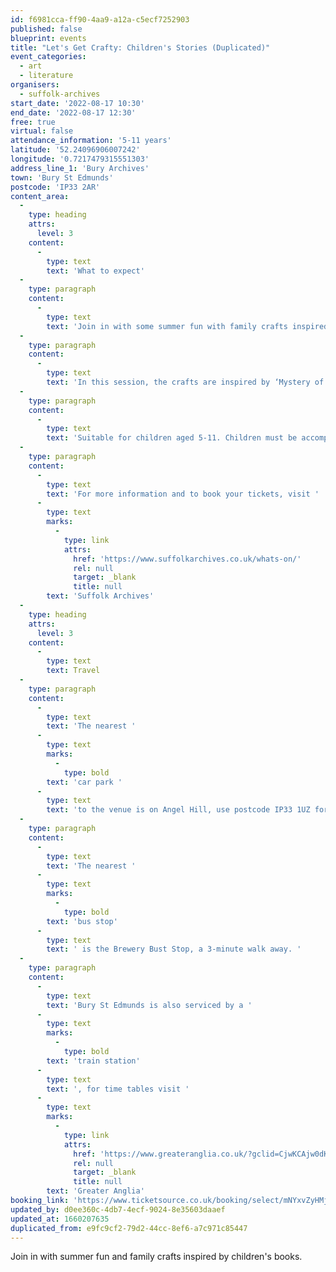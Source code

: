 ```yaml
---
id: f6981cca-ff90-4aa9-a12a-c5ecf7252903
published: false
blueprint: events
title: "Let's Get Crafty: Children's Stories (Duplicated)"
event_categories:
  - art
  - literature
organisers:
  - suffolk-archives
start_date: '2022-08-17 10:30'
end_date: '2022-08-17 12:30'
free: true
virtual: false
attendance_information: '5-11 years'
latitude: '52.24096906007242'
longitude: '0.7217479315551303'
address_line_1: 'Bury Archives'
town: 'Bury St Edmunds'
postcode: 'IP33 2AR'
content_area:
  -
    type: heading
    attrs:
      level: 3
    content:
      -
        type: text
        text: 'What to expect'
  -
    type: paragraph
    content:
      -
        type: text
        text: 'Join in with some summer fun with family crafts inspired by children’s books.'
  -
    type: paragraph
    content:
      -
        type: text
        text: 'In this session, the crafts are inspired by ‘Mystery of the Night Watchers’ by AM Howell – including a reading by the author!'
  -
    type: paragraph
    content:
      -
        type: text
        text: 'Suitable for children aged 5-11. Children must be accompanied by an adult.'
  -
    type: paragraph
    content:
      -
        type: text
        text: 'For more information and to book your tickets, visit '
      -
        type: text
        marks:
          -
            type: link
            attrs:
              href: 'https://www.suffolkarchives.co.uk/whats-on/'
              rel: null
              target: _blank
              title: null
        text: 'Suffolk Archives'
  -
    type: heading
    attrs:
      level: 3
    content:
      -
        type: text
        text: Travel
  -
    type: paragraph
    content:
      -
        type: text
        text: 'The nearest '
      -
        type: text
        marks:
          -
            type: bold
        text: 'car park '
      -
        type: text
        text: 'to the venue is on Angel Hill, use postcode IP33 1UZ for Sat Navs.'
  -
    type: paragraph
    content:
      -
        type: text
        text: 'The nearest '
      -
        type: text
        marks:
          -
            type: bold
        text: 'bus stop'
      -
        type: text
        text: ' is the Brewery Bust Stop, a 3-minute walk away. '
  -
    type: paragraph
    content:
      -
        type: text
        text: 'Bury St Edmunds is also serviced by a '
      -
        type: text
        marks:
          -
            type: bold
        text: 'train station'
      -
        type: text
        text: ', for time tables visit '
      -
        type: text
        marks:
          -
            type: link
            attrs:
              href: 'https://www.greateranglia.co.uk/?gclid=CjwKCAjw0dKXBhBPEiwA2bmObW6gGBsPMPj8jEFD3xeppGf8Irr7zWMxGwfnKHQr1GEb1f3kX9W1IBoCRwcQAvD_BwE'
              rel: null
              target: _blank
              title: null
        text: 'Greater Anglia'
booking_link: 'https://www.ticketsource.co.uk/booking/select/mNYxvZyHMjTR'
updated_by: d0ee360c-4db7-4ecf-9024-8e35603daaef
updated_at: 1660207635
duplicated_from: e9fc9cf2-79d2-44cc-8ef6-a7c971c85447
---
```

Join in with summer fun and family crafts inspired by children's books.